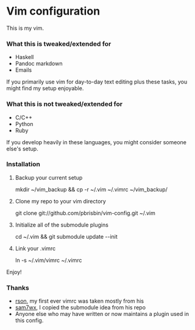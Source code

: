 # Vim configuration

This is my vim.

### What this is tweaked/extended for

* Haskell
* Pandoc markdown
* Emails

If you primarily use vim for day-to-day text editing plus these tasks, 
you might find my setup enjoyable.

### What this is not tweaked/extended for

* C/C++
* Python
* Ruby

If you develop heavily in these languages, you might consider someone 
else's setup.

### Installation

1. Backup your current setup

    mkdir ~/vim_backup && cp -r ~/.vim ~/.vimrc ~/vim_backup/

2. Clone my repo to your vim directory

    git clone git://github.com/pbrisbin/vim-config.git ~/.vim

3. Initialize all of the submodule plugins

    cd ~/.vim && git submodule update --init

4. Link your .vimrc

    ln -s ~/.vim/vimrc ~/.vimrc

Enjoy!

### Thanks

* [rson][], my first ever vimrc was taken mostly from his
* [sam7wx][], I copied the submodule idea from his repo
* Anyone else who may have written or now maintains a plugin used in 
  this config.

[rson]:   https://github.com/rson/vimfiles
[sam7wx]: https://github.com/sam7wx/dotvim

